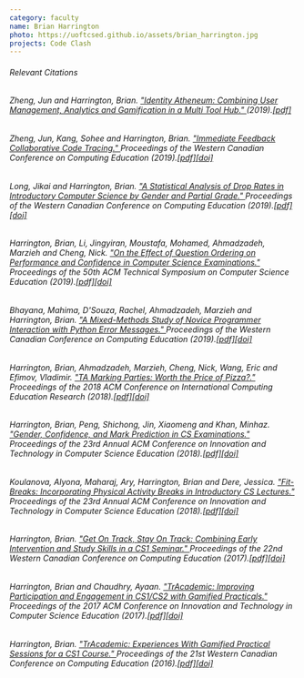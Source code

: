 ```yaml
---
category: faculty
name: Brian Harrington
photo: https://uoftcsed.github.io/assets/brian_harrington.jpg
projects: Code Clash
---
```

<h6>Relevant Citations</h6>
<h6>Zheng, Jun and Harrington, Brian. <a href="https://cssplice.github.io/ICER19/proc/SPLICE_2019_ICER_paper_8.pdf">"Identity Atheneum: Combining User Management, Analytics and Gamification in a Multi Tool Hub." </a>(2019).<a href="https://cssplice.github.io/ICER19/proc/SPLICE_2019_ICER_paper_8.pdf">[pdf]</a></h6>
<h6>Zheng, Jun, Kang, Sohee and Harrington, Brian. <a href="https://doi.org/10.1145/3314994.3325087">"Immediate Feedback Collaborative Code Tracing." </a>Proceedings of the Western Canadian Conference on Computing Education (2019).<a href="https://dl.acm.org/doi/pdf/10.1145/3314994.3325087?download=true">[pdf]</a><a href="10.1145/3314994.3325087">[doi]</a></h6>
<h6>Long, Jikai and Harrington, Brian. <a href="https://doi.org/10.1145/3314994.3325081">"A Statistical Analysis of Drop Rates in Introductory Computer Science by Gender and Partial Grade." </a>Proceedings of the Western Canadian Conference on Computing Education (2019).<a href="https://dl.acm.org/doi/pdf/10.1145/3314994.3325081?download=true">[pdf]</a><a href="10.1145/3314994.3325081">[doi]</a></h6>
<h6>Harrington, Brian, Li, Jingyiran, Moustafa, Mohamed, Ahmadzadeh, Marzieh and Cheng, Nick. <a href="https://doi.org/10.1145/3287324.3287398">"On the Effect of Question Ordering on Performance and Confidence in Computer Science Examinations." </a>Proceedings of the 50th ACM Technical Symposium on Computer Science Education (2019).<a href="https://dl.acm.org/doi/pdf/10.1145/3287324.3287398?download=true">[pdf]</a><a href="10.1145/3287324.3287398">[doi]</a></h6>
<h6>Bhayana, Mahima, D'Souza, Rachel, Ahmadzadeh, Marzieh and Harrington, Brian. <a href="http://doi.acm.org/10.1145/3314994.3325090">"A Mixed-Methods Study of Novice Programmer Interaction with Python Error Messages." </a>Proceedings of the Western Canadian Conference on Computing Education (2019).<a href="https://dl.acm.org/doi/pdf/10.1145/3314994.3325090?download=true">[pdf]</a><a href="10.1145/3314994.3325090">[doi]</a></h6>
<h6>Harrington, Brian, Ahmadzadeh, Marzieh, Cheng, Nick, Wang, Eric and Efimov, Vladimir. <a href="https://doi.org/10.1145/3230977.3230997">"TA Marking Parties: Worth the Price of Pizza?." </a>Proceedings of the 2018 ACM Conference on International Computing Education Research (2018).<a href="https://dl.acm.org/doi/pdf/10.1145/3230977.3230997?download=true">[pdf]</a><a href="10.1145/3230977.3230997">[doi]</a></h6>
<h6>Harrington, Brian, Peng, Shichong, Jin, Xiaomeng and Khan, Minhaz. <a href="https://doi.org/10.1145/3197091.3197116">"Gender, Confidence, and Mark Prediction in CS Examinations." </a>Proceedings of the 23rd Annual ACM Conference on Innovation and Technology in Computer Science Education (2018).<a href="https://dl.acm.org/doi/pdf/10.1145/3197091.3197116?download=true">[pdf]</a><a href="10.1145/3197091.3197116">[doi]</a></h6>
<h6>Koulanova, Alyona, Maharaj, Ary, Harrington, Brian and Dere, Jessica. <a href="https://doi.org/10.1145/3197091.3197115">"Fit-Breaks: Incorporating Physical Activity Breaks in Introductory CS Lectures." </a>Proceedings of the 23rd Annual ACM Conference on Innovation and Technology in Computer Science Education (2018).<a href="https://dl.acm.org/doi/pdf/10.1145/3197091.3197115?download=true">[pdf]</a><a href="10.1145/3197091.3197115">[doi]</a></h6>
<h6>Harrington, Brian. <a href="https://doi.org/10.1145/3085585.3088486">"Get On Track, Stay On Track: Combining Early Intervention and Study Skills in a CS1 Seminar." </a>Proceedings of the 22nd Western Canadian Conference on Computing Education (2017).<a href="https://dl.acm.org/doi/pdf/10.1145/3085585.3088486?download=true">[pdf]</a><a href="10.1145/3085585.3088486">[doi]</a></h6>
<h6>Harrington, Brian and Chaudhry, Ayaan. <a href="https://doi.org/10.1145/3059009.3059052">"TrAcademic: Improving Participation and Engagement in CS1/CS2 with Gamified Practicals." </a>Proceedings of the 2017 ACM Conference on Innovation and Technology in Computer Science Education (2017).<a href="https://dl.acm.org/doi/pdf/10.1145/3059009.3059052?download=true">[pdf]</a><a href="10.1145/3059009.3059052">[doi]</a></h6>
<h6>Harrington, Brian. <a href="https://doi.org/10.1145/2910925.2910932">"TrAcademic: Experiences With Gamified Practical Sessions for a CS1 Course." </a>Proceedings of the 21st Western Canadian Conference on Computing Education (2016).<a href="https://dl.acm.org/doi/pdf/10.1145/2910925.2910932?download=true">[pdf]</a><a href="10.1145/2910925.2910932">[doi]</a></h6>
